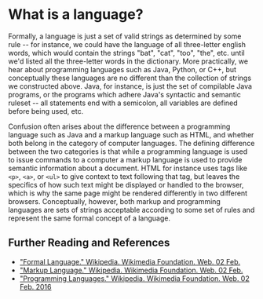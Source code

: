 # What is a language?
Formally, a language is just a set of valid strings as determined by some rule -- for instance, we could have the language of all three-letter english words, which would contain the strings "bat", "cat", "too", "the", etc. until we'd listed all the three-letter words in the dictionary. More practically, we hear about programming languages such as Java, Python, or C++, but conceptually these languages are no different than the collection of strings we constructed above. Java, for instance, is just the set of compilable Java programs, or the programs which adhere Java's syntactic and semantic ruleset -- all statements end with a semicolon, all variables are defined before being used, etc. 

Confusion often arises about the difference between a programming language such as Java and a markup language such as HTML, and whether both belong in the category of computer languages. The defining difference between the two categories is that while a programming language is used to issue commands to a computer a markup language is used to provide semantic information about a document. HTML for instance uses tags like `<p>`, `<a>`, or `<ul>` to give context to text following that tag, but leaves the specifics of how such text might be displayed or handled to the browser, which is why the same page might be rendered differently in two different browsers. Conceptually, however, both markup and programming languages are sets of strings acceptable according to some set of rules and represent the same formal concept of a language.

## Further Reading and References
<!-- mostly wrote this from previous knowledge, so I'm just linking to some relevant wikipedia articles. -->
* ["Formal Language." Wikipedia. Wikimedia Foundation. Web. 02 Feb. ](https://en.wikipedia.org/wiki/Formal_language)
* ["Markup Language." Wikipedia. Wikimedia Foundation. Web. 02 Feb.](https://en.wikipedia.org/wiki/Markup_language)
* ["Programming Languages." Wikipedia. Wikimedia Foundation. Web. 02 Feb. 2016](https://en.wikipedia.org/wiki/Programming_language)
